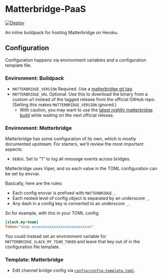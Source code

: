 # Matterbridge-PaaS

[![Deploy](https://www.herokucdn.com/deploy/button.svg)](https://heroku.com/deploy)

An inline buildpack for hosting Matterbridge on Heroku.


## Configuration

Configuration happens via environment variables and a configuration
template file.

### Environment: Buildpack

- `MATTERBRIDGE_VERSION` Required. Use a [matterbridge git tag][git-tags].
- `MATTERBRIDGE_URL` Optional. Use this to download the binary from a
  custom url instead of the tagged release from the official GitHub
repo.  (Setting this makes `MATTERBRIDGE_VERSION` ignored.)
    * With caution, you may want to use the [latest nightly matterbridge
      build](https://bintray.com/42wim/nightly/Matterbridge/_latestVersion)
      while waiting on the next official release.

### Environment: Matterbridge

Matterbridge has some configuration of its own, which is mostly
documented upstream. For starters, we'll review the most important
aspects:

* `DEBUG`. Set to "1" to log all message events across bridges.

Matterbridge uses Viper, and so each value in the TOML configuration can
be set by envvar.

Basically, here are the rules:

- Each config envvar is prefixed with `MATTERBRIDGE_`.
- Each nested level of config object is separated by an underscore `_`.
- Any dash in a config key is converted to an underscore `_`.

So for example, with this in your TOML config:

```toml
[slack.my-team]
Token="xoxp-xxxxxxxxxxxxxxxxxxxxxxxxxxx"
```

You could instead set an environment variable for
`MATTERBRIDGE_SLACK_MY_TEAM_TOKEN` and leave that key out of in the
configuration file template.

### Template: Matterbridge

* Edit channel bridge config via [`config/config-template.toml`][config].

<!-- Links -->
   [git-tags]: https://github.com/42wim/matterbridge/tags
   [config]: config/config-template.toml
